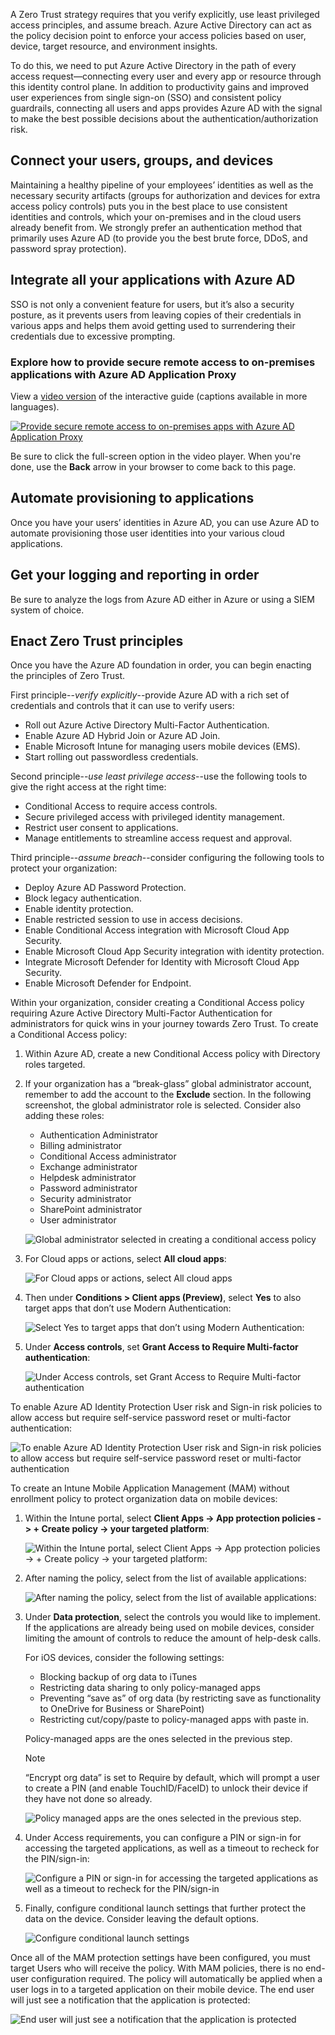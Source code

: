 A Zero Trust strategy requires that you verify explicitly, use least privileged access principles, and assume breach. Azure Active Directory can act as the policy decision point to enforce your access policies based on user, device, target resource, and environment insights.

To do this, we need to put Azure Active Directory in the path of every access request—connecting every user and every app or resource through this identity control plane. In addition to productivity gains and improved user experiences from single sign-on (SSO) and consistent policy guardrails, connecting all users and apps provides Azure AD with the signal to make the best possible decisions about the authentication/authorization risk.

## Connect your users, groups, and devices

Maintaining a healthy pipeline of your employees’ identities as well as the necessary security artifacts (groups for authorization and devices for extra access policy controls) puts you in the best place to use consistent identities and controls, which your on-premises and in the cloud users already benefit from. We strongly prefer an authentication method that primarily uses Azure AD (to provide you the best brute force, DDoS, and password spray protection).

## Integrate all your applications with Azure AD

SSO is not only a convenient feature for users, but it’s also a security posture, as it prevents users from leaving copies of their credentials in various apps and helps them avoid getting used to surrendering their credentials due to excessive prompting.

### Explore how to provide secure remote access to on-premises applications with Azure AD Application Proxy

View a [video version](https://www.microsoft.com/videoplayer/embed/RE4C2jQ) of the interactive guide (captions available in more languages).

<a href="https://mslearn.cloudguides.com/guides/Provide%20secure%20remote%20access%20to%20on-premises%20applications%20with%20Azure%20AD%20Application%20Proxy">![Provide secure remote access to on-premises apps with Azure AD Application Proxy](../media/interactive-provide-secure-remote-access-premises-apps.png)</a>  

Be sure to click the full-screen option in the video player. When you're done, use the **Back** arrow in your browser to come back to this page.

## Automate provisioning to applications

Once you have your users’ identities in Azure AD, you can use Azure AD to automate provisioning those user identities into your various cloud applications.

## Get your logging and reporting in order

Be sure to analyze the logs from Azure AD either in Azure or using a SIEM system of choice.

## Enact Zero Trust principles

Once you have the Azure AD foundation in order, you can begin enacting the principles of Zero Trust.

First principle--*verify explicitly*--provide Azure AD with a rich set of credentials and controls that it can use to verify users:

- Roll out Azure Active Directory Multi-Factor Authentication.
- Enable Azure AD Hybrid Join or Azure AD Join.
- Enable Microsoft Intune for managing users mobile devices (EMS).
- Start rolling out passwordless credentials.

Second principle--*use least privilege access*--use the following tools to give the right access at the right time:

- Conditional Access to require access controls.
- Secure privileged access with privileged identity management.
- Restrict user consent to applications.
- Manage entitlements to streamline access request and approval.

Third principle--*assume breach*--consider configuring the following tools to protect your organization:

- Deploy Azure AD Password Protection.
- Block legacy authentication.
- Enable identity protection.
- Enable restricted session to use in access decisions.
- Enable Conditional Access integration with Microsoft Cloud App Security.
- Enable Microsoft Cloud App Security integration with identity protection.
- Integrate Microsoft Defender for Identity with Microsoft Cloud App Security.
- Enable Microsoft Defender for Endpoint.

Within your organization, consider creating a Conditional Access policy requiring Azure Active Directory Multi-Factor Authentication for administrators for quick wins in your journey towards Zero Trust. To create a Conditional Access policy:

1. Within Azure AD, create a new Conditional Access policy with Directory roles targeted.
1. If your organization has a “break-glass” global administrator account, remember to add the account to the **Exclude** section. In the following screenshot, the global administrator role is selected. Consider also adding these roles:

    - Authentication Administrator
    - Billing administrator
    - Conditional Access administrator
    - Exchange administrator
    - Helpdesk administrator
    - Password administrator
    - Security administrator
    - SharePoint administrator
    - User administrator

    ![Global administrator selected in creating a conditional access policy](../media/mfa-admin-policy.png)

1. For Cloud apps or actions, select **All cloud apps**:

    ![For Cloud apps or actions, select All cloud apps](../media/all-cloud-apps.png)

1. Then under **Conditions > Client apps (Preview)**, select **Yes** to also target apps that don’t use Modern Authentication:

    ![Select Yes to  target apps that don’t using Modern Authentication:](../media/client-apps.png)  

1. Under **Access controls**, set **Grant Access to Require Multi-factor authentication**:

    ![Under Access controls, set Grant Access to Require Multi-factor authentication](../media/grant.png)

To enable Azure AD Identity Protection User risk and Sign-in risk policies to allow access but require self-service password reset or multi-factor authentication:

 ![To enable Azure AD Identity Protection User risk and Sign-in risk policies to allow access but require self-service password reset or multi-factor authentication](../media/user-risk-policy.png)

To create an Intune Mobile Application Management (MAM) without enrollment policy to protect organization data on mobile devices:

1. Within the Intune portal, select **Client Apps -> App protection policies -> + Create policy -> your targeted platform**:

     ![Within the Intune portal, select Client Apps -> App protection policies -> + Create policy -> your targeted platform:](../media/app-protection-policies.png)

2. After naming the policy, select from the list of available applications:

     ![After naming the policy, select from the list of available applications:](../media/apps.png)

3. Under **Data protection**, select the controls you would like to implement. If the applications are already being used on mobile devices, consider limiting the amount of controls to reduce the amount of help-desk calls.

    For iOS devices, consider the following settings:
    - Blocking backup of org data to iTunes
    - Restricting data sharing to only policy-managed apps
    - Preventing “save as” of org data (by restricting save as functionality to OneDrive for Business or SharePoint)
    - Restricting cut/copy/paste to policy-managed apps with paste in.

    Policy-managed apps are the ones selected in the previous step.

     > [!NOTE]
     > “Encrypt org data” is set to Require by default, which will prompt a user to create a PIN (and enable TouchID/FaceID) to unlock their device if they have not done so already.
  
     ![Policy managed apps are the ones selected in the previous step. ](../media/data-protection.png)

4. Under Access requirements, you can configure a PIN or sign-in for accessing the targeted applications, as well as a timeout to recheck for the PIN/sign-in:

     ![Configure a PIN or sign-in for accessing the targeted applications as well as a timeout to recheck for the PIN/sign-in](../media/access-requirements.png)

5. Finally, configure conditional launch settings that further protect the data on the device. Consider leaving the default options.

     ![Configure conditional launch settings](../media/conditional-launch.png)

Once all of the MAM protection settings have been configured, you must target Users who will receive the policy. With MAM policies, there is no end-user configuration required. The policy will automatically be applied when a user logs in to a targeted application on their mobile device. The end user will just see a notification that the application is protected:

![End user will just see a notification that the application is protected](../media/ok.png)

